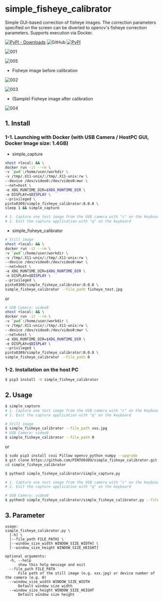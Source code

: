 # simple_fisheye_calibrator
Simple GUI-based correction of fisheye images. The correction parameters specified on the screen can be diverted to opencv's fisheye correction parameters. Supports execution via Docker.

[![PyPI - Downloads](https://img.shields.io/pypi/dm/simple_fisheye_calibrator?color=2BAF2B&label=Downloads%EF%BC%8FInstalled)](https://pypistats.org/packages/simple_fisheye_calibrator) ![GitHub](https://img.shields.io/github/license/PINTO0309/simple_fisheye_calibrator?color=2BAF2B) [![PyPI](https://img.shields.io/pypi/v/simple_fisheye_calibrator?color=2BAF2B)](https://pypi.org/project/simple_fisheye_calibrator/)

![001](https://user-images.githubusercontent.com/33194443/121445762-1142c800-c9cd-11eb-8f39-1a70d0020c8f.gif)

![005](https://user-images.githubusercontent.com/33194443/121450601-0ab94e00-c9d7-11eb-9173-f0dbb29adab6.gif)

- Fisheye image before calibration

![002](https://user-images.githubusercontent.com/33194443/121445230-02a7e100-c9cc-11eb-827b-078da31298b8.jpg)

![003](https://user-images.githubusercontent.com/33194443/121445245-0b001c00-c9cc-11eb-92db-6d13c0388814.png)

- (Sample) Fisheye image after calibration

![004](https://user-images.githubusercontent.com/33194443/121445265-15221a80-c9cc-11eb-85ea-7dc25f3a6cc4.jpg)

## 1. Install
### 1-1. Launching with Docker (with USB Camera / HostPC GUI, Docker Image size: 1.4GB)
- simple_capture
```bash
xhost +local: && \
docker run -it --rm \
-v `pwd`:/home/user/workdir \
-v /tmp/.X11-unix/:/tmp/.X11-unix:rw \
--device /dev/video0:/dev/video0:mwr \
--net=host \
-e XDG_RUNTIME_DIR=$XDG_RUNTIME_DIR \
-e DISPLAY=$DISPLAY \
--privileged \
pinto0309/simple_fisheye_calibrator:0.0.8 \
sleep 1 && simple_capture

# 1. Capture one test image from the USB camera with "c" on the keyboard
# 2. Exit the capture application with "q" on the keyboard
```
- simple_fisheye_calibrator
```bash
# Still image
xhost +local: && \
docker run -it --rm \
-v `pwd`:/home/user/workdir \
-v /tmp/.X11-unix/:/tmp/.X11-unix:rw \
--device /dev/video0:/dev/video0:mwr \
--net=host \
-e XDG_RUNTIME_DIR=$XDG_RUNTIME_DIR \
-e DISPLAY=$DISPLAY \
--privileged \
pinto0309/simple_fisheye_calibrator:0.0.8 \
simple_fisheye_calibrator --file_path fisheye_test.jpg
```
or
```bash
# USB Camera: video0
xhost +local: && \
docker run -it --rm \
-v `pwd`:/home/user/workdir \
-v /tmp/.X11-unix/:/tmp/.X11-unix:rw \
--device /dev/video0:/dev/video0:mwr \
--net=host \
-e XDG_RUNTIME_DIR=$XDG_RUNTIME_DIR \
-e DISPLAY=$DISPLAY \
--privileged \
pinto0309/simple_fisheye_calibrator:0.0.8 \
simple_fisheye_calibrator --file_path 0
```
### 1-2. Installation on the host PC
```bash
$ pip3 install -U simple_fisheye_calibrator
```

## 2. Usage
```bash
$ simple_capture
# 1. Capture one test image from the USB camera with "c" on the keyboard
# 2. Exit the capture application with "q" on the keyboard

# Still image
$ simple_fisheye_calibrator --file_path xxx.jpg
# USB Camera: video0
$ simple_fisheye_calibrator --file_path 0
```

or

```bash
$ sudo pip3 install cvui Pillow opencv_python numpy --upgrade
$ git clone https://github.com/PINTO0309/simple_fisheye_calibrator.git && \
cd simple_fisheye_calibrator

$ python3 simple_fisheye_calibrator/simple_capture.py

# 1. Capture one test image from the USB camera with "c" on the keyboard
# 2. Exit the capture application with "q" on the keyboard

# USB Camera: video0
$ python3 simple_fisheye_calibrator/simple_fisheye_calibrator.py --file_path 0
```

## 3. Parameter
```
usage:
simple_fisheye_calibrator.py \
  [-h] \
  [--file_path FILE_PATH] \
  [--window_size_width WINDOW_SIZE_WIDTH] \
  [--window_size_height WINDOW_SIZE_HEIGHT]

optional arguments:
  -h, --help
      show this help message and exit
  --file_path FILE_PATH
      File path of the still image (e.g. xxx.jpg) or device number of the camera (e.g. 0)
  --window_size_width WINDOW_SIZE_WIDTH
      Default window size width
  --window_size_height WINDOW_SIZE_HEIGHT
      Default window size height
```
